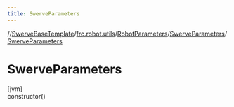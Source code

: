```yaml
---
title: SwerveParameters
---
```

//[SwerveBaseTemplate](../../../../index.html)/[frc.robot.utils](../../index.html)/[RobotParameters](../index.html)/[SwerveParameters](index.html)/[SwerveParameters](-swerve-parameters.html)



# SwerveParameters



[jvm]\
constructor()




